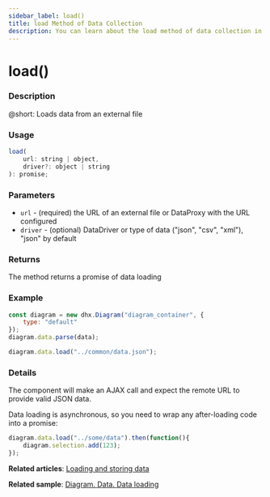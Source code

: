 ```yaml
---
sidebar_label: load()
title: load Method of Data Collection
description: You can learn about the load method of data collection in the documentation of the DHTMLX JavaScript Diagram library. Browse developer guides and API reference, try out code examples and live demos, and download a free 30-day evaluation version of DHTMLX Diagram.
---
```


# load()

### Description

@short: Loads data from an external file

### Usage

~~~jsx
load(
    url: string | object, 
    driver?: object | string
): promise;
~~~

### Parameters

- `url` - (required) the URL of an external file or DataProxy with the URL configured
- `driver` - (optional) DataDriver or type of data ("json", "csv", "xml"), "json" by default

### Returns

The method returns a promise of data loading

### Example

~~~jsx {6}
const diagram = new dhx.Diagram("diagram_container", {
    type: "default"
});
diagram.data.parse(data);

diagram.data.load("../common/data.json");
~~~

### Details

The component will make an AJAX call and expect the remote URL to provide valid JSON data.

Data loading is asynchronous, so you need to wrap any after-loading code into a promise:

~~~jsx
diagram.data.load("../some/data").then(function(){
    diagram.selection.add(123);
});
~~~

**Related articles**:  [Loading and storing data](../../../guides/loading_data/)

**Related sample**: [Diagram. Data. Data loading](https://snippet.dhtmlx.com/09isp2d8)